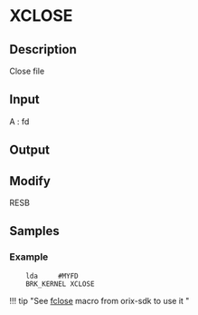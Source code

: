 # XCLOSE

## Description

Close file

## Input

A : fd

## Output

## Modify

RESB

## Samples

### Example

``` ca65
    lda     #MYFD
    BRK_KERNEL XCLOSE
```

!!! tip "See [fclose](../../../home/orixsdk) macro from orix-sdk to use it "
